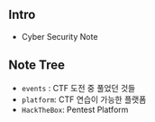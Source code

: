 
## Intro
  - Cyber Security Note


## Note Tree
  - `events` : CTF 도전 중 풀었던 것들
  - `platform`: CTF 연습이 가능한 플랫폼
  - `HackTheBox`: Pentest Platform
